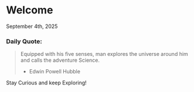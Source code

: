 # Welcome

September 4th, 2025

### Daily Quote:
> Equipped with his five senses, man explores the universe around him and calls the adventure Science.
> 	- Edwin Powell Hubble

Stay Curious and keep Exploring!
